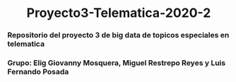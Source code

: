 # <div align='center'> Proyecto3-Telematica-2020-2 

### Repositorio del proyecto 3 de big data de topicos especiales en telematica
### Grupo: Elig Giovanny Mosquera, Miguel Restrepo Reyes y Luis Fernando Posada

</div>
